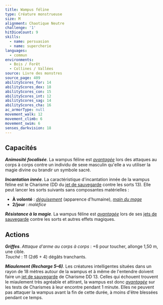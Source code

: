 ```yaml
---
title: Wampus féline
type: Créature monstrueuse
size: M
alignment: Chaotique Neutre
challenge: '1'
hitDiceCount: 9
skills:
  - name: persuasion
  - name: supercherie
languages:
  - commun
environments:
  - Bois / Forêt
  - Collines / Vallées
source: Livre des monstres
source_page: 409
abilityScores_for: 14
abilityScores_dex: 18
abilityScores_con: 15
abilityScores_int: 12
abilityScores_sag: 14
abilityScores_cha: 16
ac_armorType: null
movement_walk: 12
movement_climb: 6
movement_swim: 6
senses_darkvision: 18
---
```

## Capacités
_**Animosité focalisée**_. La wampus féline est [_avantagée_](/utiliser-les-caracteristiques/#avantage-et-desavantage) lors des attaques au corps à corps contre un individu de sexe masculin qu'elle a vu utiliser la magie divine ou brandir un symbole sacré.

_**Incantation innée**_. La caractéristique d'incantation innée de la wampus féline est le Charisme (DD du [jet de sauvegarde](/utiliser-les-caracteristiques/#jets-de-sauvegarde) contre les sorts 13). Elle peut lancer les sorts suivants sans composantes matérielles :
* **À volonté** : [_déguisement_](/grimoire/deguisement/) (apparence d'humaine), [_main du mage_](/grimoire/main-du-mage/)
* **2/jour** : _maléfice_

_**Résistance à la magie**_. La wampus féline est [_avantagée_](/utiliser-les-caracteristiques/#avantage-et-desavantage) lors de ses [jets de sauvegarde](/utiliser-les-caracteristiques/#jets-de-sauvegarde) contre les sorts et autres effets magiques.

## Actions
_**Griffes**_. _Attaque d'arme au corps à corps_ : +6 pour toucher, allonge 1,50 m, une cible.  
_Touché_ : 11 (2d6 + 4) dégâts tranchants.

_**Miaulement (Recharge 5–6)**_. Les créatures intelligentes situées dans un rayon de 18 mètres autour de la wampus et à même de l'entendre doivent faire un [jet de sauvegarde](/utiliser-les-caracteristiques/#jets-de-sauvegarde) de Charisme DD 13. Celles qui échouent trouvent le miaulement très agréable et attirant, la wampus est donc [_avantagée_](/utiliser-les-caracteristiques/#avantage-et-desavantage) sur les tests de Charismes à leur encontre pendant 1 minute. Elles ne peuvent pas attaquer la wampus avant la fin de cette durée, à moins d'être blessées pendant ce temps.
